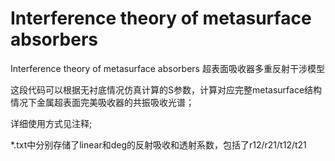 # Interference theory of metasurface absorbers

Interference theory of metasurface absorbers 超表面吸收器多重反射干涉模型

这段代码可以根据无衬底情况仿真计算的S参数，计算对应完整metasurface结构情况下金属超表面完美吸收器的共振吸收光谱；

详细使用方式见注释;

*.txt中分别存储了linear和deg的反射吸收和透射系数，包括了r12/r21/t12/t21
